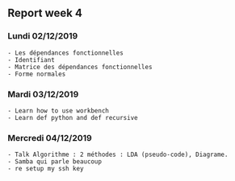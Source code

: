 ## Report week 4
### Lundi 02/12/2019
	- Les dépendances fonctionnelles 
	- Identifiant
	- Matrice des dépendances fonctionnelles
	- Forme normales
### Mardi 03/12/2019
	- Learn how to use workbench
	- Learn def python and def recursive 
### Mercredi 04/12/2019
	- Talk Algorithme : 2 méthodes : LDA (pseudo-code), Diagrame.
	- Samba qui parle beaucoup
	- re setup my ssh key 